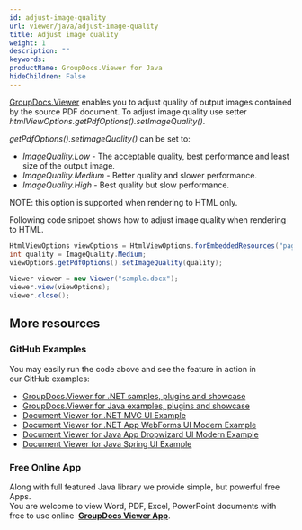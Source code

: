 ```yaml
---
id: adjust-image-quality
url: viewer/java/adjust-image-quality
title: Adjust image quality
weight: 1
description: ""
keywords: 
productName: GroupDocs.Viewer for Java
hideChildren: False
---
```

[GroupDocs.Viewer](https://products.groupdocs.com/viewer/java) enables you to adjust quality of output images contained by the source PDF document. To adjust image quality use setter *htmlViewOptions.getPdfOptions().setImageQuality()*.

*getPdfOptions().setImageQuality()* can be set to:

*   *ImageQuality.Low* - The acceptable quality, best performance and least size of the output image.
*   *ImageQuality.Medium* - Better quality and slower performance.
*   *ImageQuality.High* - Best quality but slow performance.

NOTE: this option is supported when rendering to HTML only.

Following code snippet shows how to adjust image quality when rendering to HTML.

```java        
HtmlViewOptions viewOptions = HtmlViewOptions.forEmbeddedResources("page_{0}.html");
int quality = ImageQuality.Medium;
viewOptions.getPdfOptions().setImageQuality(quality);

Viewer viewer = new Viewer("sample.docx");
viewer.view(viewOptions);
viewer.close();
```

## More resources
### GitHub Examples
You may easily run the code above and see the feature in action in our GitHub examples:
*   [GroupDocs.Viewer for .NET samples, plugins and showcase](https://github.com/groupdocs-viewer/GroupDocs.Viewer-for-.NET)    
*   [GroupDocs.Viewer for Java examples, plugins and showcase](https://github.com/groupdocs-viewer/GroupDocs.Viewer-for-Java)    
*   [Document Viewer for .NET MVC UI Example](https://github.com/groupdocs-viewer/GroupDocs.Viewer-for-.NET-MVC)    
*   [Document Viewer for .NET App WebForms UI Modern Example](https://github.com/groupdocs-viewer/GroupDocs.Viewer-for-.NET-WebForms)    
*   [Document Viewer for Java App Dropwizard UI Modern Example](https://github.com/groupdocs-viewer/GroupDocs.Viewer-for-Java-Dropwizard)    
*   [Document Viewer for Java Spring UI Example](https://github.com/groupdocs-viewer/GroupDocs.Viewer-for-Java-Spring)
    
### Free Online App
Along with full featured Java library we provide simple, but powerful free Apps.  
You are welcome to view Word, PDF, Excel, PowerPoint documents with free to use online  **[GroupDocs Viewer App](https://products.groupdocs.app/viewer)**.